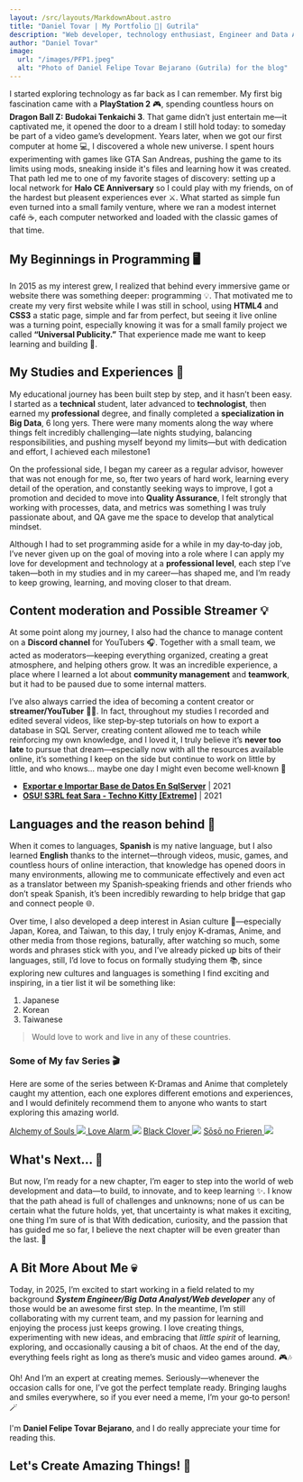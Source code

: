 ```yaml
---
layout: /src/layouts/MarkdownAbout.astro
title: "Daniel Tovar | My Portfolio 🚀| Gutrila"
description: "Web developer, technology enthusiast, Engineer and Data Analyst. From my beginnings and ahead, here I share my journey, experiences, and learnings. 🚀☕"
author: "Daniel Tovar"
image:
  url: "/images/PFP1.jpeg"
  alt: "Photo of Daniel Felipe Tovar Bejarano (Gutrila) for the blog"
---
```


I started exploring technology as far back as I can remember. My first big fascination came with a **PlayStation 2** 🎮, spending countless hours on **Dragon Ball Z: Budokai Tenkaichi 3**. That game didn’t just entertain me—it captivated me, it opened the door to a dream I still hold today: to someday be part of a video game’s development.
Years later, when we got our first computer at home 💻, I discovered a whole new universe. I spent hours experimenting with games like GTA San Andreas, pushing the game to its limits using mods, sneaking inside it's files and learning how it was created. That path led me to one of my favorite stages of discovery: setting up a local network for **Halo CE Anniversary** so I could play with my friends, on of the hardest but pleasent experiences ever ⚔️.
What started as simple fun even turned into a small family venture, where we ran a modest internet café ☕, each computer networked and loaded with the classic games of that time.

## My Beginnings in Programming 🖥️

In 2015 as my interest grew, I realized that behind every immersive game or website there was something deeper: programming 💡. That motivated me to create my very first website while I was still in school, using **HTML4** and **CSS3** a static page, simple and far from perfect, but seeing it live online was a turning point, especially knowing it was for a small family project we called **“Universal Publicity.”** That experience made me want to keep learning and building 🚀.

## My Studies and Experiences 🤖

My educational journey has been built step by step, and it hasn’t been easy. I started as a **technical** student, later advanced to **technologist**, then earned my **professional** degree, and finally completed a **specialization in Big Data**, 6 long yers. There were many moments along the way where things felt incredibly challenging—late nights studying, balancing responsibilities, and pushing myself beyond my limits—but with dedication and effort, I achieved each milestone1

On the professional side, I began my career as a regular advisor, however that was not enough for me, so, fter two years of hard work, learning every detail of the operation, and constantly seeking ways to improve, I got a promotion and decided to move into **Quality Assurance**, I felt strongly that working with processes, data, and metrics was something I was truly passionate about, and QA gave me the space to develop that analytical mindset.

Although I had to set programming aside for a while in my day‑to‑day job, I’ve never given up on the goal of moving into a role where I can apply my love for development and technology at a **professional level**, each step I’ve taken—both in my studies and in my career—has shaped me, and I’m ready to keep growing, learning, and moving closer to that dream.

## Content moderation and Possible Streamer 💡

At some point along my journey, I also had the chance to manage content on a **Discord channel** for YouTubers 🎧. Together with a small team, we acted as moderators—keeping everything organized, creating a great atmosphere, and helping others grow. It was an incredible experience, a place where I learned a lot about **community management** and **teamwork**, but it had to be paused due to some internal matters.

I’ve also always carried the idea of becoming a content creator or **streamer/YouTuber** 🎥✨. In fact, throughout my studies I recorded and edited several videos, like step‑by‑step tutorials on how to export a database in SQL Server, creating content allowed me to teach while reinforcing my own knowledge, and I loved it, I truly believe it’s **never too late** to pursue that dream—especially now with all the resources available online, it’s something I keep on the side but continue to work on little by little, and who knows… maybe one day I might even become well‑known 🌟

- **<a href="https://www.youtube.com/watch?v=vUJ37Yw4BTs" target="_blank" rel="noopener noreferrer">Exportar e Importar Base de Datos En SqlServer</a>** | 2021
- **<a href="https://www.youtube.com/watch?v=8zMMHcSKye8" target="_blank" rel="noopener noreferrer">OSU! S3RL feat Sara - Techno Kitty [Extreme]</a>** | 2021

## Languages and the reason behind 🧠

When it comes to languages, **Spanish** is my native language, but I also learned **English** thanks to the internet—through videos, music, games, and countless hours of online interaction, that knowledge has opened doors in many environments, allowing me to communicate effectively and even act as a translator between my Spanish‑speaking friends and other friends who don’t speak Spanish, it’s been incredibly rewarding to help bridge that gap and connect people 🌐.

Over time, I also developed a deep interest in Asian culture 🌸—especially Japan, Korea, and Taiwan, to this day, I truly enjoy K‑dramas, Anime, and other media from those regions, baturally, after watching so much, some words and phrases stick with you, and I’ve already picked up bits of their languages, still, I’d love to focus on formally studying them 📚, since exploring new cultures and languages is something I find exciting and inspiring, in a tier list it wil be something like:

1. Japanese
2. Korean
3. Taiwanese

> Would love to work and live in any of these countries.

### Some of My fav Series 🎬

Here are some of the series between K-Dramas and Anime that completely caught my attention, each one explores different emotions and experiences, and I would definitely recommend them to anyone who wants to start exploring this amazing world.

<div className="grid grid-cols-2 grid-rows-1 gap-4">
    <a href="https://www.netflix.com/title/81517188" target="_blank" class="w-full aspect-video rounded-lg overflow-hidden" rel="noopener noreferrer"> Alchemy of Souls <img src="/images/Alquimia.jpg"> </a>
     <a href="https://www.netflix.com/title/80168068" target="_blank"  class="w-full aspect-video rounded-lg overflow-hidden" rel="noopener noreferrer"> Love Alarm <img src="/images/love.jpg"></img></a>
    <a  href="https://www.crunchyroll.com/es/series/GRE50KV36/black-clover" target="_blank" class="w-full aspect-video rounded-lg overflow-hidden" rel="noopener noreferrer"> Black Clover <img src="/images/blackclover.png"></img></a>
    <a href="https://www.crunchyroll.com/es/series/GG5H5XQX4/frieren-beyond-journeys-end" target="_blank" class="w-full aspect-video rounded-lg overflow-hidden" rel="noopener noreferrer"> Sōsō no Frieren <img src="/images/frieren.png"></img></a>
</div>

## What's Next... 🚀

But now, I’m ready for a new chapter, I’m eager to step into the world of web development and data—to build, to innovate, and to keep learning ✨. I know that the path ahead is full of challenges and unknowns; none of us can be certain what the future holds, yet, that uncertainty is what makes it exciting, one thing I’m sure of is that <a textGradient="**where there is a will, there is a way**" level={2}> With dedication, curiosity, and the passion that has guided me so far, I believe the next chapter will be even greater than the last. 🚀

## A Bit More About Me 💀

Today, in 2025, I’m excited to start working in a field related to my background **_System Engineer/Big Data Analyst/Web developer_** any of those would be an awesome first step. In the meantime, I’m still collaborating with my current team, and my passion for learning and enjoying the process just keeps growing. I love creating things, experimenting with new ideas, and embracing that _little spirit_ of learning, exploring, and occasionally causing a bit of chaos. At the end of the day, everything feels right as long as there’s music and video games around. 🎮🎶

Oh! And I’m an expert at creating memes. Seriously—whenever the occasion calls for one, I’ve got the perfect template ready. Bringing laughs and smiles everywhere, so if you ever need a meme, I’m your go‑to person! 🪄

I'm **Daniel Felipe Tovar Bejarano**, and I do really appreciate your time for reading this.

## Let's Create Amazing Things! 🚀 